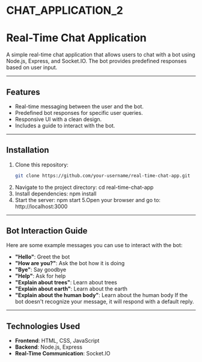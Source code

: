# CHAT_APPLICATION_2

# Real-Time Chat Application

A simple real-time chat application that allows users to chat with a bot using Node.js, Express, and Socket.IO. The bot provides predefined responses based on user input.

---

## Features

- Real-time messaging between the user and the bot.
- Predefined bot responses for specific user queries.
- Responsive UI with a clean design.
- Includes a guide to interact with the bot.

---

## Installation

1. Clone this repository:
   ```bash
   git clone https://github.com/your-username/real-time-chat-app.git
2. Navigate to the project directory:
   cd real-time-chat-app
3. Install dependencies:
   npm install
4. Start the server:
   npm start
5.Open your browser and go to:
  http://localhost:3000

---

## Bot Interaction Guide
Here are some example messages you can use to interact with the bot:

- **"Hello"**: Greet the bot
- **"How are you?"**: Ask the bot how it is doing
- **"Bye"**: Say goodbye
- **"Help"**: Ask for help
- **"Explain about trees"**: Learn about trees
- **"Explain about earth"**: Learn about the earth
- **"Explain about the human body"**: Learn about the human body
If the bot doesn't recognize your message, it will respond with a default reply.

---

## Technologies Used
- **Frontend**: HTML, CSS, JavaScript
- **Backend**: Node.js, Express
- **Real-Time Communication**: Socket.IO
